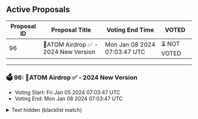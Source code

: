## Active Proposals

| Proposal ID | Proposal Title | Voting End Time | VOTED |
|-------------|----------------|-----------------|-------|
| 96 | 💎ATOM Airdrop ✅ - 2024 New Version | Mon Jan 08 2024 07:03:47 UTC | ⏳ NOT VOTED |

---

### 🗳 96: 💎ATOM Airdrop ✅ - 2024 New Version
- Voting Start: Fri Jan 05 2024 07:03:47 UTC
- Voting End: Mon Jan 08 2024 07:03:47 UTC

<details>
<summary>Text hidden (blacklist match)</summary>
 
</details>

